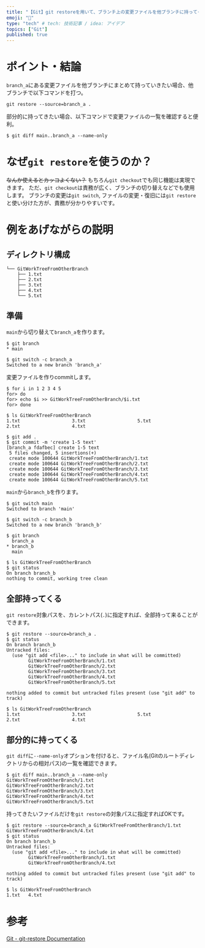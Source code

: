 ```yaml
---
title: "【Git】git restoreを用いて、ブランチ上の変更ファイルを他ブランチに持ってくる"
emoji: "🔄"
type: "tech" # tech: 技術記事 / idea: アイデア
topics: ["Git"]
published: true
---
```


# ポイント・結論

`branch_a`にある変更ファイルを他ブランチにまとめて持っていきたい場合、他ブランチで以下コマンドを打つ。

```shell
git restore --source=branch_a .
```

部分的に持ってきたい場合、以下コマンドで変更ファイルの一覧を確認すると便利。

```shell
$ git diff main..branch_a --name-only
```

# なぜ`git restore`を使うのか？

~~なんか使えるとカッコよくない？~~
もちろん`git checkout`でも同じ機能は実現できます。
ただ、`git checkout`は責務が広く、ブランチの切り替えなどでも使用します。
ブランチの変更は`git switch`, ファイルの変更・復旧には`git restore`と使い分けた方が、責務が分かりやすいです。

# 例をあげながらの説明

## ディレクトリ構成

```
└── GitWorkTreeFromOtherBranch
    ├── 1.txt
    ├── 2.txt
    ├── 3.txt
    ├── 4.txt
    └── 5.txt
```

## 準備

`main`から切り替えて`branch_a`を作ります。

```shell
$ git branch                   
* main

$ git switch -c branch_a
Switched to a new branch 'branch_a'
```

変更ファイルを作りcommitします。

```shell
$ for i in 1 2 3 4 5
for> do
for> echo $i >> GitWorkTreeFromOtherBranch/$i.txt
for> done

$ ls GitWorkTreeFromOtherBranch 
1.txt                   3.txt                   5.txt
2.txt                   4.txt

$ git add .
$ git commit -m 'create 1-5 text'
[branch_a fdafbec] create 1-5 text
 5 files changed, 5 insertions(+)
 create mode 100644 GitWorkTreeFromOtherBranch/1.txt
 create mode 100644 GitWorkTreeFromOtherBranch/2.txt
 create mode 100644 GitWorkTreeFromOtherBranch/3.txt
 create mode 100644 GitWorkTreeFromOtherBranch/4.txt
 create mode 100644 GitWorkTreeFromOtherBranch/5.txt
```

`main`から`branch_b`を作ります。

```shell
$ git switch main
Switched to branch 'main'

$ git switch -c branch_b
Switched to a new branch 'branch_b'

$ git branch
  branch_a
* branch_b
  main

$ ls GitWorkTreeFromOtherBranch
$ git status                                                               
On branch branch_b
nothing to commit, working tree clean
```

## 全部持ってくる

`git restore`対象パスを、カレントパス(`.`)に指定すれば、全部持って来ることができます。

```shell
$ git restore --source=branch_a .
$ git status
On branch branch_b
Untracked files:
  (use "git add <file>..." to include in what will be committed)
        GitWorkTreeFromOtherBranch/1.txt
        GitWorkTreeFromOtherBranch/2.txt
        GitWorkTreeFromOtherBranch/3.txt
        GitWorkTreeFromOtherBranch/4.txt
        GitWorkTreeFromOtherBranch/5.txt

nothing added to commit but untracked files present (use "git add" to track)

$ ls GitWorkTreeFromOtherBranch 
1.txt                   3.txt                   5.txt
2.txt                   4.txt
```

## 部分的に持ってくる

`git diff`に`--name-only`オプションを付けると、ファイル名(Gitのルートディレクトリからの相対パス)の一覧を確認できます。

```shell
$ git diff main..branch_a --name-only
GitWorkTreeFromOtherBranch/1.txt
GitWorkTreeFromOtherBranch/2.txt
GitWorkTreeFromOtherBranch/3.txt
GitWorkTreeFromOtherBranch/4.txt
GitWorkTreeFromOtherBranch/5.txt
```

持ってきたいファイルだけを`git restore`の対象パスに指定すればOKです。

```shell
$ git restore --source=branch_a GitWorkTreeFromOtherBranch/1.txt GitWorkTreeFromOtherBranch/4.txt
$ git status
On branch branch_b
Untracked files:
  (use "git add <file>..." to include in what will be committed)
        GitWorkTreeFromOtherBranch/1.txt
        GitWorkTreeFromOtherBranch/4.txt

nothing added to commit but untracked files present (use "git add" to track)

$ ls GitWorkTreeFromOtherBranch 
1.txt   4.txt
```

# 参考
[Git - git-restore Documentation](https://git-scm.com/docs/git-restore#Documentation/git-restore.txt---sourcelttreegt)
